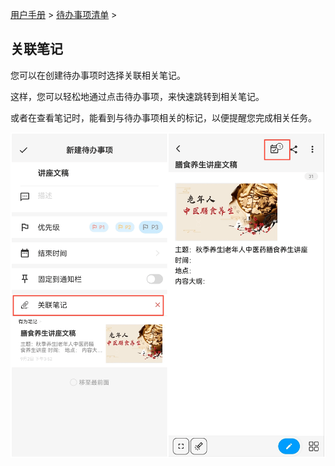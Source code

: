 [用户手册](/dragonnest/drawnote/manual/zh) > [待办事项清单](/dragonnest/drawnote/manual/zh/to_do) >

关联笔记
---


您可以在创建待办事项时选择关联相关笔记。

这样，您可以轻松地通过点击待办事项，来快速跳转到相关笔记。

或者在查看笔记时，能看到与待办事项相关的标记，以便提醒您完成相关任务。

![](imgs/associated_notes.png)
